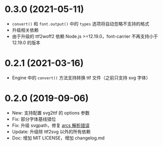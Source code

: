 # 0.3.0 (2021-05-11)
- `convert()` 和 `font.output()` 中的 `types` 选项将自动忽略不支持的格式
- 升级相关依赖
- 由于升级的 ttf2woff2 依赖 Node.js >=12.19.0，font-carrier 不再支持小于 12.19.0 的版本
# 0.2.1 (2021-03-16)
- Engine 中的 `convert()` 方法支持转换 ttf 文件（之前只支持 svg 字体）

# 0.2.0 (2019-09-06)
- New: 支持配置 svg2ttf 的 options 参数
- Fix: 部分字体基线错位
- Fix: 升级 svgpath，修复 [arcs 解析错误](https://github.com/fontello/svgpath/issues/23)
- Update: 升级除 ttf2svg 以外的所有依赖
- Doc: 增加 MIT LICENSE，增加 changelog.md
